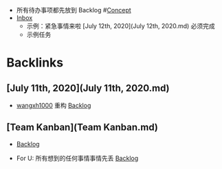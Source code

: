 - 所有待办事项都先放到 Backlog #[Concept](Concept.md)
- [Inbox](Inbox.md)
    - 示例：紧急事情来啦 [July 12th, 2020](July 12th, 2020.md) 必须完成
    - 示例任务

# Backlinks
## [July 11th, 2020](July 11th, 2020.md)
- [wangxh1000](wangxh1000.md) 重构 [Backlog](Backlog.md)

## [Team Kanban](Team Kanban.md)
- [Backlog](Backlog.md)

- For U: 所有想到的任何事情事情先丢 [Backlog](Backlog.md)

